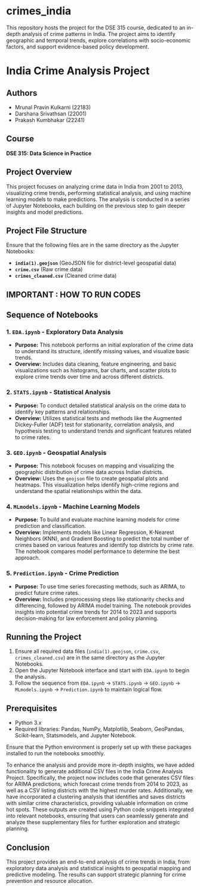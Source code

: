 # crimes_india
This repository hosts the project for the DSE 315 course, dedicated to an in-depth analysis of crime patterns in India. The project aims to identify geographic and temporal trends, explore correlations with socio-economic factors, and support evidence-based policy development.

# India Crime Analysis Project

## Authors
- Mrunal Pravin Kulkarni (22183)
- Darshana Srivathsan (22001)
- Prakash Kumbhakar (22241)

## Course
**DSE 315: Data Science in Practice**

## Project Overview
This project focuses on analyzing crime data in India from 2001 to 2013, visualizing crime trends, performing statistical analysis, and using machine learning models to make predictions. The analysis is conducted in a series of Jupyter Notebooks, each building on the previous step to gain deeper insights and model predictions.

## Project File Structure
Ensure that the following files are in the same directory as the Jupyter Notebooks:
- **`india(1).geojson`** (GeoJSON file for district-level geospatial data)
- **`crime.csv`** (Raw crime data)
- **`crimes_cleaned.csv`** (Cleaned crime data)

## IMPORTANT : HOW TO RUN CODES


## Sequence of Notebooks

### 1. `EDA.ipynb` - Exploratory Data Analysis
- **Purpose:** This notebook performs an initial exploration of the crime data to understand its structure, identify missing values, and visualize basic trends.
- **Overview:** Includes data cleaning, feature engineering, and basic visualizations such as histograms, bar charts, and scatter plots to explore crime trends over time and across different districts.

### 2. `STATS.ipynb` - Statistical Analysis
- **Purpose:** To conduct detailed statistical analysis on the crime data to identify key patterns and relationships.
- **Overview:** Utilizes statistical tests and methods like the Augmented Dickey-Fuller (ADF) test for stationarity, correlation analysis, and hypothesis testing to understand trends and significant features related to crime rates.

### 3. `GEO.ipynb` - Geospatial Analysis
- **Purpose:** This notebook focuses on mapping and visualizing the geographic distribution of crime data across Indian districts.
- **Overview:** Uses the `geojson` file to create geospatial plots and heatmaps. This visualization helps identify high-crime regions and understand the spatial relationships within the data.

### 4. `MLmodels.ipynb` - Machine Learning Models
- **Purpose:** To build and evaluate machine learning models for crime prediction and classification.
- **Overview:** Implements models like Linear Regression, K-Nearest Neighbors (KNN), and Gradient Boosting to predict the total number of crimes based on various features and identify top districts by crime rate. The notebook compares model performance to determine the best approach.

### 5. `Prediction.ipynb` - Crime Prediction
- **Purpose:** To use time series forecasting methods, such as ARIMA, to predict future crime rates.
- **Overview:** Includes preprocessing steps like stationarity checks and differencing, followed by ARIMA model training. The notebook provides insights into potential crime trends for 2014 to 2023 and supports decision-making for law enforcement and policy planning.

## Running the Project
1. Ensure all required data files (`india(1).geojson`, `crime.csv`, `crimes_cleaned.csv`) are in the same directory as the Jupyter Notebooks.
2. Open the Jupyter Notebook interface and start with `EDA.ipynb` to begin the analysis.
3. Follow the sequence from `EDA.ipynb` → `STATS.ipynb` → `GEO.ipynb` → `MLmodels.ipynb` → `Prediction.ipynb` to maintain logical flow.

## Prerequisites
- Python 3.x
- Required libraries: Pandas, NumPy, Matplotlib, Seaborn, GeoPandas, Scikit-learn, Statsmodels, and Jupyter Notebook.

Ensure that the Python environment is properly set up with these packages installed to run the notebooks smoothly.

To enhance the analysis and provide more in-depth insights, we have added functionality to generate additional CSV files in the India Crime Analysis Project. Specifically, the project now includes code that generates CSV files for ARIMA predictions, which forecast crime trends from 2014 to 2023, as well as a CSV listing districts with the highest murder rates. Additionally, we have incorporated a clustering analysis that identifies and saves districts with similar crime characteristics, providing valuable information on crime hot spots. These outputs are created using Python code snippets integrated into relevant notebooks, ensuring that users can seamlessly generate and analyze these supplementary files for further exploration and strategic planning.

## Conclusion
This project provides an end-to-end analysis of crime trends in India, from exploratory data analysis and statistical insights to geospatial mapping and predictive modeling. The results can support strategic planning for crime prevention and resource allocation.
